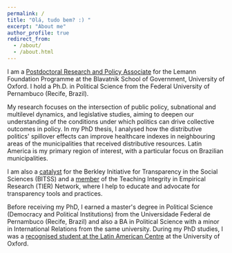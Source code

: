 ```yaml
---
permalink: /
title: "Olá, tudo bem? :) "
excerpt: "About me"
author_profile: true
redirect_from: 
  - /about/
  - /about.html
---
```


I am a [Postdoctoral Research and Policy Associate](https://www.bsg.ox.ac.uk/people/amanda-domingos) for the Lemann Foundation Programme at the Blavatnik School of Government, University of Oxford. I hold a Ph.D. in Political Science from the Federal University of Pernambuco (Recife, Brazil).

My research focuses on the intersection of public policy, subnational and multilevel dynamics, and legislative studies, aiming to deepen our understanding of the conditions under which politics can drive collective outcomes in policy. In my PhD thesis, I analysed how the distributive politics' spillover effects can improve healthcare indexes in neighbouring areas of the municipalities that received distributive resources. Latin America is my primary region of interest, with a particular focus on Brazilian municipalities. 

I am also a [catalyst](https://www.bitss.org/people/amanda-domingos/) for the Berkley Initiative for Transparency in the Social Sciences (BITSS) and a [member](https://www.projecttier.org/person/amanda-domingos/) of the Teaching Integrity in Empirical Research (TIER) Network, where I help to educate and advocate for transparency tools and practices. 

Before receiving my PhD, I earned a master's degree in Political Science (Democracy and Political Institutions) from the Universidade Federal de Pernambuco (Recife, Brazil) and also a BA in Political Science with a minor in International Relations from the same university. During my PhD studies, I was a [recognised student at the Latin American Centre](https://www.lac.ox.ac.uk/people/amanda-domingos) at the University of Oxford.
